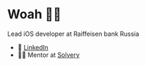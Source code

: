# Woah 👋🏼

Lead iOS developer at Raiffeisen bank Russia

- 🧐 [LinkedIn](http://linkedin.com/in/yapryntsev)
- 🧑‍💻 Mentor at [Solvery](https://solvery.io/ru/mentor/yapryntsev)
